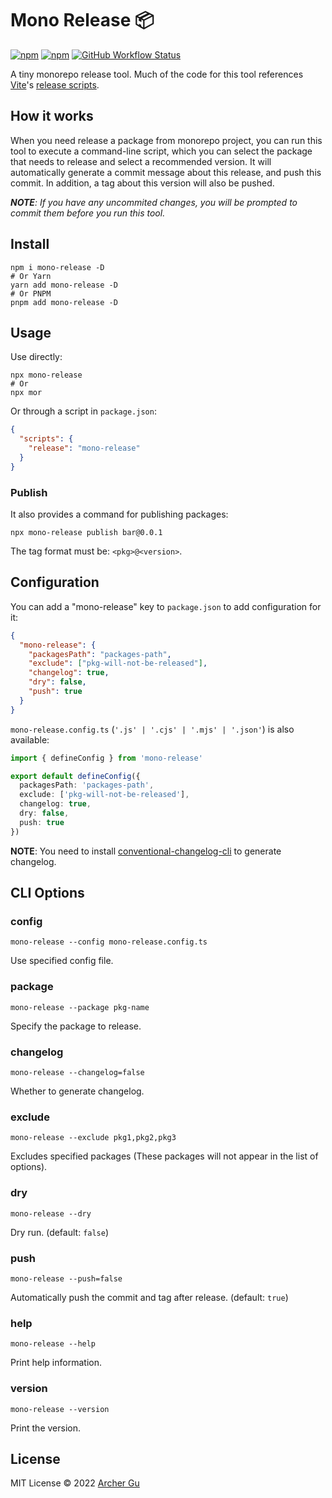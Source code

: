 # Mono Release 📦
[![npm](https://img.shields.io/npm/v/mono-release?style=flat-square)](https://npm.im/mono-release) [![npm](https://img.shields.io/npm/dw/mono-release?style=flat-square)](https://npm.im/mono-release) [![GitHub Workflow Status](https://img.shields.io/github/workflow/status/ArcherGu/mono-release/CI?style=flat-square)](https://github.com/ArcherGu/mono-release/actions/workflows/ci.yml)


A tiny monorepo release tool. Much of the code for this tool references [Vite](https://github.com/vitejs/vite)'s [release scripts](https://github.com/vitejs/vite/tree/main/scripts).

## How it works

When you need release a package from monorepo project, you can run this tool to execute a command-line script, which you can select the package that needs to release and select a recommended version. It will automatically generate a commit message about this release, and push this commit. In addition, a tag about this version will also be pushed.

***NOTE**: If you have any uncommited changes, you will be prompted to commit them before you run this tool.*

## Install

```shell
npm i mono-release -D
# Or Yarn
yarn add mono-release -D
# Or PNPM
pnpm add mono-release -D
```

## Usage

Use directly: 
```shell
npx mono-release
# Or
npx mor
```
Or through a script in `package.json`:
```json
{
  "scripts": {
    "release": "mono-release"
  }
}
```

### Publish
It also provides a command for publishing packages:
```shell
npx mono-release publish bar@0.0.1
```
The tag format must be: `<pkg>@<version>`.


## Configuration
You can add a "mono-release" key to `package.json` to add configuration for it:
```json
{
  "mono-release": {
    "packagesPath": "packages-path",
    "exclude": ["pkg-will-not-be-released"],
    "changelog": true,
    "dry": false,
    "push": true
  }
}
```
`mono-release.config.ts` (`'.js' | '.cjs' | '.mjs' | '.json'`) is also available:
```ts
import { defineConfig } from 'mono-release'

export default defineConfig({
  packagesPath: 'packages-path',
  exclude: ['pkg-will-not-be-released'],
  changelog: true,
  dry: false,
  push: true
})
```
**NOTE**: You need to install [conventional-changelog-cli](https://npm.im/conventional-changelog-cli) to generate changelog.

## CLI Options

### config

```shell
mono-release --config mono-release.config.ts
```
Use specified config file.

### package

```shell
mono-release --package pkg-name
```
Specify the package to release.

### changelog

```shell
mono-release --changelog=false
```
Whether to generate changelog.

### exclude

```shell
mono-release --exclude pkg1,pkg2,pkg3
```
Excludes specified packages (These packages will not appear in the list of options).

### dry

```shell
mono-release --dry
```
Dry run. (default: `false`)

### push

```shell
mono-release --push=false
```
Automatically push the commit and tag after release. (default: `true`)

### help

```shell
mono-release --help
```
Print help information.

### version

```shell
mono-release --version
```
Print the version.




## License

MIT License © 2022 [Archer Gu](https://github.com/archergu)